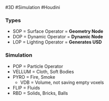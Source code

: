 #3D #Simulation #Houdini

### Types
- SOP = Surface Operator = **Geometry Node**
- DOP = Dynamic Operator = **Dynamic Node**
- LOP = Lighting Operator = **Generates USD**
### Simulation 
- POP = Particle Operator
- VELLUM = Cloth, Soft Bodies
- PYRO = Fire, Smoke
	- VDB = Volume, not saving empty voxels
- FLIP = Fluids
- RBD = Solids, Bricks, Balls